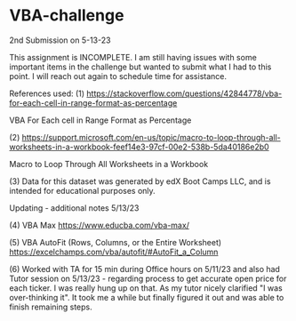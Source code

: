 # VBA-challenge

2nd Submission on 5-13-23 

This assignment is INCOMPLETE. I am still having issues with some important items in the challenge but wanted to submit what I had to this point.  I will reach out again to schedule time for assistance.




References used:
(1) https://stackoverflow.com/questions/42844778/vba-for-each-cell-in-range-format-as-percentage

VBA For Each cell in Range Format as Percentage

(2) https://support.microsoft.com/en-us/topic/macro-to-loop-through-all-worksheets-in-a-workbook-feef14e3-97cf-00e2-538b-5da40186e2b0

Macro to Loop Through All Worksheets in a Workbook


(3)  Data for this dataset was generated by edX Boot Camps LLC, and is intended for educational purposes only.


Updating  - additional notes 5/13/23

(4) VBA Max
https://www.educba.com/vba-max/


(5) VBA AutoFit (Rows, Columns, or the Entire Worksheet)
https://excelchamps.com/vba/autofit/#AutoFit_a_Column


(6)  Worked with TA for 15 min during Office hours on 5/11/23 and also had Tutor session on 5/13/23 - regarding process to get accurate open price for each ticker. I was really hung up on that.  As my tutor nicely clarified "I was over-thinking it".  It took me a while but finally figured it out and was able to finish remaining steps.
